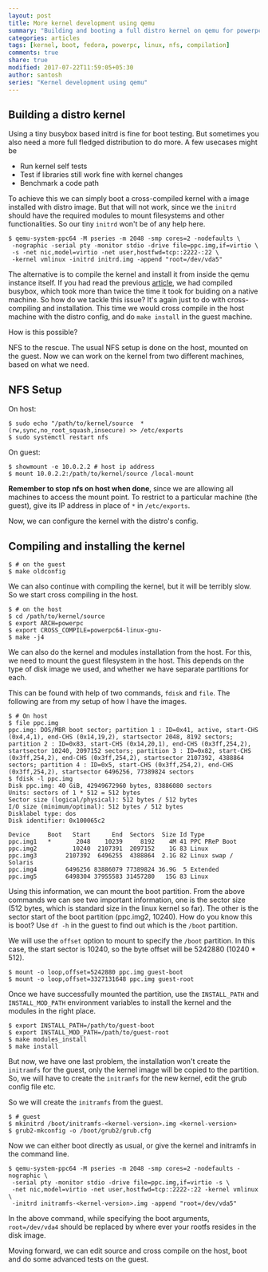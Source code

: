 ```yaml
---
layout: post
title: More kernel development using qemu
summary: "Building and booting a full distro kernel on qemu for powerpc"
categories: articles
tags: [kernel, boot, fedora, powerpc, linux, nfs, compilation]
comments: true
share: true
modified: 2017-07-22T11:59:05+05:30
author: santosh
series: "Kernel development using qemu"
---
```


## Building a distro kernel

Using a tiny busybox based initrd is fine for boot testing. But sometimes you
also need a more full fledged distribution to do more. A few usecases might be

  - Run kernel self tests
  - Test if libraries still work fine with kernel changes
  - Benchmark a code path
  
To achieve this we can simply boot a cross-compiled kernel with a image
installed with distro image. But that will not work, since we the `initrd`
should have the required modules to mount filesystems and other
functionalities. So our tiny `initrd` won't be of any help here.

```console
$ qemu-system-ppc64 -M pseries -m 2048 -smp cores=2 -nodefaults \
 -nographic -serial pty -monitor stdio -drive file=ppc.img,if=virtio \
 -s -net nic,model=virtio -net user,hostfwd=tcp::2222-:22 \
 -kernel vmlinux -initrd initrd.img -append "root=/dev/vda5"
```

The alternative is to compile the kernel and install it from inside the qemu
instance itself. If you had read the
previous
[article](http://www.fossix.org/articles/powerpc-kernel-development-on-qemu/),
we had compiled busybox, which took more than twice the time it took for
buiding on a native machine. So how do we tackle this issue? It's again just to
do with cross-compiling and installation. This time we would cross compile in
the host machine with the distro config, and do `make install` in the guest
machine.

How is this possible?

NFS to the rescue. The usual NFS setup is done on the host, mounted on the
guest. Now we can work on the kernel from two different machines, based on what
we need.

## NFS Setup

On host:

```console
$ sudo echo "/path/to/kernel/source  *(rw,sync,no_root_squash,insecure) >> /etc/exports
$ sudo systemctl restart nfs
```

On guest:

```console
$ showmount -e 10.0.2.2 # host ip address
$ mount 10.0.2.2:/path/to/kernel/source /local-mount
```

**Remember to stop nfs on host when done**, since we are allowing all machines to
access the mount point. To restrict to a particular machine (the guest), give
its IP address in place of `*` in `/etc/exports`.

Now, we can configure the kernel with the distro's config.

## Compiling and installing the kernel

```console
$ # on the guest
$ make oldconfig
```

We can also continue with compiling the kernel, but it will be terribly slow. So
we start cross compiling in the host.

```console
$ # on the host
$ cd /path/to/kernel/source
$ export ARCH=powerpc
$ export CROSS_COMPILE=powerpc64-linux-gnu-
$ make -j4
```

We can also do the kernel and modules installation from the host. For this, we
need to mount the guest filesystem in the host. This depends on the type of disk
image we used, and whether we have separate partitions for each.

This can be found with help of two commands, `fdisk` and `file`. The following
are from my setup of how I have the images.

```console
$ # On host
$ file ppc.img
ppc.img: DOS/MBR boot sector; partition 1 : ID=0x41, active, start-CHS (0x4,4,1), end-CHS (0x14,19,2), startsector 2048, 8192 sectors; partition 2 : ID=0x83, start-CHS (0x14,20,1), end-CHS (0x3ff,254,2), startsector 10240, 2097152 sectors; partition 3 : ID=0x82, start-CHS (0x3ff,254,2), end-CHS (0x3ff,254,2), startsector 2107392, 4388864 sectors; partition 4 : ID=0x5, start-CHS (0x3ff,254,2), end-CHS (0x3ff,254,2), startsector 6496256, 77389824 sectors
$ fdisk -l ppc.img
Disk ppc.img: 40 GiB, 42949672960 bytes, 83886080 sectors
Units: sectors of 1 * 512 = 512 bytes
Sector size (logical/physical): 512 bytes / 512 bytes
I/O size (minimum/optimal): 512 bytes / 512 bytes
Disklabel type: dos
Disk identifier: 0x100065c2

Device     Boot   Start      End  Sectors  Size Id Type
ppc.img1   *       2048    10239     8192    4M 41 PPC PReP Boot
ppc.img2          10240  2107391  2097152    1G 83 Linux
ppc.img3        2107392  6496255  4388864  2.1G 82 Linux swap / Solaris
ppc.img4        6496256 83886079 77389824 36.9G  5 Extended
ppc.img5        6498304 37955583 31457280   15G 83 Linux
```

Using this information, we can mount the boot partition. From the above commands
we can see two important information, one is the sector size (512 bytes, which
is standard size in the linux kernel so far). The other is the sector start of
the boot partition (ppc.img2, 10240). How do you know this is boot? Use `df -h`
in the guest to find out which is the `/boot` partition.

We will use the `offset` option to mount to specify the `/boot` partition. In
this case, the start sector is 10240, so the byte offset will be 5242880
(10240 * 512).

```console
$ mount -o loop,offset=5242880 ppc.img guest-boot
$ mount -o loop,offset=3327131648 ppc.img guest-root
```

Once we have successfully mounted the partition, use the `INSTALL_PATH` and
`INSTALL_MOD_PATH` environment variables to install the kernel and the modules
in the right place.

```console
$ export INSTALL_PATH=/path/to/guest-boot
$ export INSTALL_MOD_PATH=/path/to/guest-root
$ make modules_install
$ make install
```

But now, we have one last problem, the installation won't create the `initramfs`
for the guest, only the kernel image will be copied to the partition. So, we
will have to create the `initramfs` for the new kernel, edit the grub config
file etc.

So we will create the `initramfs` from the guest.

```console
$ # guest
$ mkinitrd /boot/initramfs-<kernel-version>.img <kernel-version>
$ grub2-mkconfig -o /boot/grub2/grub.cfg
```

Now we can either boot directly as usual, or give the kernel and initramfs in
the command line.

```console
$ qemu-system-ppc64 -M pseries -m 2048 -smp cores=2 -nodefaults -nographic \
 -serial pty -monitor stdio -drive file=ppc.img,if=virtio -s \
 -net nic,model=virtio -net user,hostfwd=tcp::2222-:22 -kernel vmlinux \
 -initrd initramfs-<kernel-version>.img -append "root=/dev/vda5"
```

In the above command, while specifying the boot arguments, `root=/dev/vda4`
should be replaced by where ever your rootfs resides in the disk image.

Moving forward, we can edit source and cross compile on the host, boot and do
some advanced tests on the guest.
